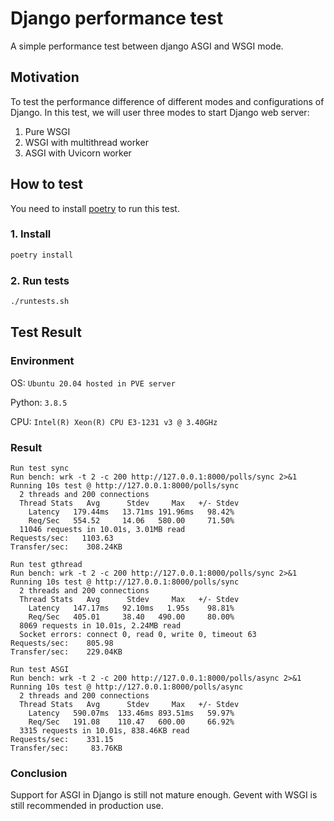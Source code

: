 # Django performance test

A simple performance test between django ASGI and WSGI mode.


## Motivation

To test the performance difference of different modes and configurations of Django.
In this test, we will user three modes to start Django web server:

1. Pure WSGI
2. WSGI with multithread worker
3. ASGI with Uvicorn worker

## How to test

You need to install [poetry](https://python-poetry.org/) to run this test.

### 1. Install

```bash
poetry install
```

### 2. Run tests

```bash
./runtests.sh
```

## Test Result

### Environment

OS: `Ubuntu 20.04 hosted in PVE server`

Python: `3.8.5`

CPU: `Intel(R) Xeon(R) CPU E3-1231 v3 @ 3.40GHz`

### Result

```
Run test sync
Run bench: wrk -t 2 -c 200 http://127.0.0.1:8000/polls/sync 2>&1
Running 10s test @ http://127.0.0.1:8000/polls/sync
  2 threads and 200 connections
  Thread Stats   Avg      Stdev     Max   +/- Stdev
    Latency   179.44ms   13.71ms 191.96ms   98.42%
    Req/Sec   554.52     14.06   580.00     71.50%
  11046 requests in 10.01s, 3.01MB read
Requests/sec:   1103.63
Transfer/sec:    308.24KB

Run test gthread
Run bench: wrk -t 2 -c 200 http://127.0.0.1:8000/polls/sync 2>&1
Running 10s test @ http://127.0.0.1:8000/polls/sync
  2 threads and 200 connections
  Thread Stats   Avg      Stdev     Max   +/- Stdev
    Latency   147.17ms   92.10ms   1.95s    98.81%
    Req/Sec   405.01     38.40   490.00     80.00%
  8069 requests in 10.01s, 2.24MB read
  Socket errors: connect 0, read 0, write 0, timeout 63
Requests/sec:    805.98
Transfer/sec:    229.04KB

Run test ASGI
Run bench: wrk -t 2 -c 200 http://127.0.0.1:8000/polls/async 2>&1
Running 10s test @ http://127.0.0.1:8000/polls/async
  2 threads and 200 connections
  Thread Stats   Avg      Stdev     Max   +/- Stdev
    Latency   590.07ms  133.46ms 893.51ms   59.97%
    Req/Sec   191.08    110.47   600.00     66.92%
  3315 requests in 10.01s, 838.46KB read
Requests/sec:    331.15
Transfer/sec:     83.76KB
```

### Conclusion

Support for ASGI in Django is still not mature enough.
Gevent with WSGI is still recommended in production use.
